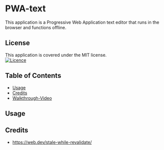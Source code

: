 # PWA-text
This application is a Progressive Web Application text editor that runs in the browser and functions offline.

## License
This application is covered under the MIT license. <br>
[![Licence](https://img.shields.io/github/license/Ileriayo/markdown-badges?style=for-the-badge)](./LICENSE)

## Table of Contents

- [Usage](#usage)
- [Credits](#credits)
- [Walkthrough-Video](#walkthrough-video)



## Usage


## Credits
- https://web.dev/stale-while-revalidate/
